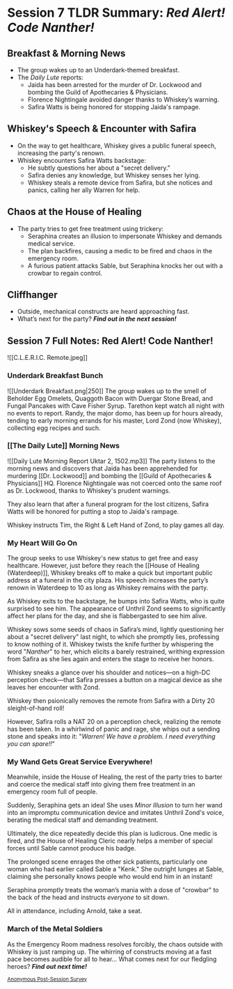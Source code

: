 # Session 7 TLDR Summary: *Red Alert! Code Nanther!*
## Breakfast & Morning News
- The group wakes up to an Underdark-themed breakfast.
- The *Daily Lute* reports:
  - Jaida has been arrested for the murder of Dr. Lockwood and bombing the Guild of Apothecaries & Physicians.
  - Florence Nightingale avoided danger thanks to Whiskey’s warning.
  - Safira Watts is being honored for stopping Jaida's rampage.

## Whiskey's Speech & Encounter with Safira
- On the way to get healthcare, Whiskey gives a public funeral speech, increasing the party's renown.
- Whiskey encounters Safira Watts backstage:
  - He subtly questions her about a "secret delivery."
  - Safira denies any knowledge, but Whiskey senses her lying.
  - Whiskey steals a remote device from Safira, but she notices and panics, calling her ally Warren for help.

## Chaos at the House of Healing
- The party tries to get free treatment using trickery:
  - Seraphina creates an illusion to impersonate Whiskey and demands medical service.
  - The plan backfires, causing a medic to be fired and chaos in the emergency room.
  - A furious patient attacks Sable, but Seraphina knocks her out with a crowbar to regain control.

## Cliffhanger
- Outside, mechanical constructs are heard approaching fast.
- What’s next for the party? ***Find out in the next session!***
## Session 7 Full Notes: Red Alert! Code Nanther!
![[C.L.E.R.I.C. Remote.jpeg]]

### Underdark Breakfast Bunch
![[Underdark Breakfast.png|250]]
The group wakes up to the smell of Beholder Egg Omelets, Quaggoth Bacon with Duergar Stone Bread, and Fungal Pancakes with Cave Fisher Syrup. Tarethon kept watch all night with no events to report. Randy, the major domo, has been up for hours already, tending to early morning errands for his master, Lord Zond (now Whiskey), collecting egg recipes and such.

### [[The Daily Lute]] Morning News
![[Daily Lute Morning Report Uktar 2, 1502.mp3]]
The party listens to the morning news and discovers that Jaida has been apprehended for murdering [[Dr. Lockwood]] and bombing the [[Guild of Apothecaries & Physicians]] HQ. Florence Nightingale was not coerced onto the same roof as Dr. Lockwood, thanks to Whiskey's prudent warnings.

They also learn that after a funeral program for the lost citizens, Safira Watts will be honored for putting a stop to Jaida's rampage.

Whiskey instructs Tim, the Right & Left Hand of Zond, to play games all day.

### My Heart Will Go On
The group seeks to use Whiskey's new status to get free and easy healthcare. However, just before they reach the [[House of Healing (Waterdeep)]], Whiskey breaks off to make a quick but important public address at a funeral in the city plaza. His speech increases the party’s renown in Waterdeep to 10 as long as Whiskey remains with the party.

As Whiskey exits to the backstage, he bumps into Safira Watts, who is quite surprised to see him. The appearance of Unthril Zond seems to significantly affect her plans for the day, and she is flabbergasted to see him alive.

Whiskey sows some seeds of chaos in Safira’s mind, lightly questioning her about a "secret delivery" last night, to which she promptly lies, professing to know nothing of it. Whiskey twists the knife further by whispering the word "*Nanther*" to her, which elicits a barely restrained, writhing expression from Safira as she lies again and enters the stage to receive her honors.

Whiskey sneaks a glance over his shoulder and notices—on a high-DC perception check—that Safira presses a button on a magical device as she leaves her encounter with Zond.

Whiskey then psionically removes the remote from Safira with a Dirty 20 sleight-of-hand roll!

However, Safira rolls a NAT 20 on a perception check, realizing the remote has been taken. In a whirlwind of panic and rage, she whips out a sending stone and speaks into it: "*Warren! We have a problem. I need everything you can spare!!*"

### My Wand Gets Great Service Everywhere!
Meanwhile, inside the House of Healing, the rest of the party tries to barter and coerce the medical staff into giving them free treatment in an emergency room full of people.

Suddenly, Seraphina gets an idea! She uses *Minor Illusion* to turn her wand into an impromptu communication device and imitates Unthril Zond's voice, berating the medical staff and demanding treatment.

Ultimately, the dice repeatedly decide this plan is ludicrous. One medic is fired, and the House of Healing Cleric nearly helps a member of special forces until Sable cannot produce his badge.

The prolonged scene enrages the other sick patients, particularly one woman who had earlier called Sable a "Kenk." She outright lunges at Sable, claiming she personally knows people who would end him in an instant!

Seraphina promptly treats the woman’s mania with a dose of "crowbar" to the back of the head and instructs *everyone* to sit down.

All in attendance, including Arnold, take a seat.

### March of the Metal Soldiers
As the Emergency Room madness resolves forcibly, the chaos outside with Whiskey is just ramping up. The whirring of constructs moving at a fast pace becomes audible for all to hear... What comes next for our fledgling heroes? ***Find out next time!***

<small>[Anonymous Post-Session Survey](https://forms.gle/xq2Ar1MBVmDFH5Y7A)</small>
